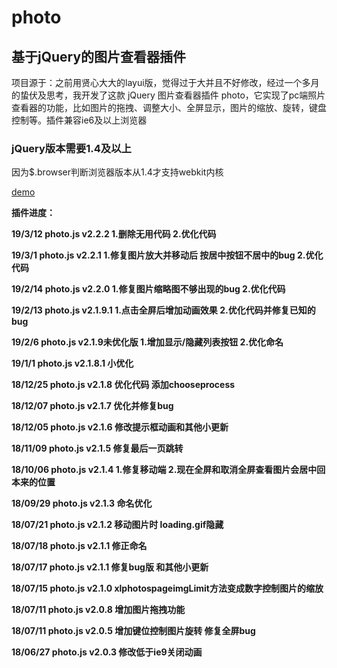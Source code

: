 # photo

## 基于jQuery的图片查看器插件

项目源于：之前用贤心大大的layui版，觉得过于大并且不好修改，经过一个多月的蛰伏及思考，我开发了这款 jQuery 图片查看器插件 photo，它实现了pc端照片查看器的功能，比如图片的拖拽、调整大小、全屏显示，图片的缩放、旋转，键盘控制等。插件兼容ie6及以上浏览器

### jQuery版本需要1.4及以上

因为$.browser判断浏览器版本从1.4才支持webkit内核

[demo](https://img.kataick.com/explore/recent)


**插件进度：**

**19/3/12 photo.js v2.2.2 1.删除无用代码 2.优化代码**

**19/3/1 photo.js v2.2.1 1.修复图片放大并移动后 按居中按钮不居中的bug 2.优化代码**

**19/2/14 photo.js v2.2.0 1.修复图片缩略图不够出现的bug 2.优化代码**

**19/2/13 photo.js v2.1.9.1 1.点击全屏后增加动画效果 2.优化代码并修复已知的bug**

**19/2/6 photo.js v2.1.9未优化版 1.增加显示/隐藏列表按钮 2.优化命名**

**19/1/1 photo.js v2.1.8.1 小优化**

**18/12/25 photo.js v2.1.8 优化代码 添加chooseprocess**

**18/12/07 photo.js v2.1.7 优化并修复bug**

**18/12/05 photo.js v2.1.6 修改提示框动画和其他小更新**

**18/11/09 photo.js v2.1.5 修复最后一页跳转**

**18/10/06 photo.js v2.1.4 1.修复移动端 2.现在全屏和取消全屏查看图片会居中回本来的位置**

**18/09/29 photo.js v2.1.3 命名优化**

**18/07/21 photo.js v2.1.2 移动图片时 loading.gif隐藏**

**18/07/18 photo.js v2.1.1 修正命名**

**18/07/17 photo.js v2.1.1 修复bug版 和其他小更新**

**18/07/15 photo.js v2.1.0 xlphotospageimgLimit方法变成数字控制图片的缩放**

**18/07/11 photo.js v2.0.8 增加图片拖拽功能**

**18/07/11 photo.js v2.0.5 增加键位控制图片旋转 修复全屏bug**

**18/06/27 photo.js v2.0.3 修改低于ie9关闭动画**